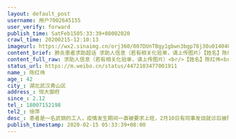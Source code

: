 ```yaml
---
layout: default_post
username: 用户7002645155
user_verify: forward
publish_time: SatFeb1505:33:39+08002020
crawl_time: 20200215-12:10:13
imageurl: https://wx2.sinaimg.cn/orj360/007DUnTBgy1gbwn3bgp78j30u014040m.jpg
content_brief: 肺炎患者求助超话 求助人信息（若有相关化验单，请上传图片）【姓名】陈红伟【年龄】42【所在城市】湖北武汉青山区【所在小区、社区】恒大御府【患病时间】2.12【联系方式】18007152198【其他紧急联系人】徐萍【病情描述】患者是一名武钢的工人，疫情发生期间一直被要求上班，2月10日有同 ...全文
content_full_raw: 求助人信息（若有相关化验单，请上传图片）<br/>【姓名】陈红伟<br/>【年龄】42<br/>【所在城市】湖北武汉青山区<br/>【所在小区、社区】恒大御府<br/>【患病时间】2.12<br/>【联系方式】18007152198<br/>【其他紧急联系人】徐萍<br/>【病情描述】患者是一名武钢的工人，疫情发生期间一直被要求上班，2月10日有同事发烧就诊后被隔离，本人要求隔离被拒后继续上班，期间感觉身体不适，浑身无力，2月13日自行到武钢华润总医院救诊，CT确诊显示双肺感染，医生建议联系社区安排进方舱或医院治疗，联系社区后被告知没有床位无法安排，家中还有小孩，害怕传染给家人，现在本人浑身无力，发烧，无法站立，且呼吸越来越困难，急需定点医院救治，特恳求大家帮帮他吧！<adata-url="http://t.cn/R2WxQOQ"href="http://weibo.com/p/1001018008642010000000000"data-hide=""><spanclass='url-icon'><imgstyle='width:1rem;height:1rem'src='https://h5.sinaimg.cn/upload/2015/09/25/3/timeline_card_small_location_default.png'></span><spanclass="surl-text">武汉</span></a>
status_url: https://m.weibo.cn/status/4472103477001911
name_: 陈红伟
age_: 42
city_: 湖北武汉青山区
address_: 恒大御府
since_: 2.12
tel_: 18007152198
tel2_: 徐萍
desc_: 患者是一名武钢的工人，疫情发生期间一直被要求上班，2月10日有同事发烧就诊后被隔离，本人要求隔离被拒后继续上班，期间感觉身体不适，浑身无力，2月13日自行到武钢华润总医院救诊，CT确诊显示双肺感染，医生建议联系社区安排进方舱或医院治疗，联系社区后被告知没有床位无法安排，家中还有小孩，害怕传染给家人，现在本人浑身无力，发烧，无法站立，且呼吸越来越困难，急需定点医院救治，特恳求大家帮帮他吧！<adata-url="http//t.cn/R2WxQOQ"href="http//weibo.com/p/1001018008642010000000000"data-hide=""><spanclass='url-icon'><imgstyle='width1rem;height1rem'src='https//h5.sinaimg.cn/upload/2015/09/25/3/timeline_card_small_location_default.png'></span><spanclass="surl-text">武汉</span></a>
publish_timestamp: 2020-02-15 05:33:39+08:00
---
```

